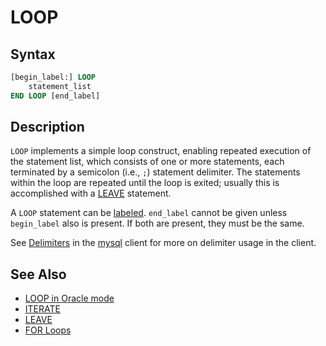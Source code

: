 # LOOP

## Syntax

```sql
[begin_label:] LOOP
    statement_list
END LOOP [end_label]
```

## Description

`LOOP` implements a simple loop construct, enabling repeated execution
of the statement list, which consists of one or more statements, each
terminated by a semicolon (i.e., `;`) statement delimiter. The statements
within the loop are repeated until the loop is exited; usually this is
accomplished with a [LEAVE](/programming-customizing-mariadb/programmatic-compound-statements/leave) statement.

A `LOOP` statement can be [labeled](/programming-customizing-mariadb/programmatic-compound-statements/labels). `end_label` cannot be given unless
`begin_label` also is present. If both are present, they must be the
same.

See [Delimiters](/clients-utilities/mysql-client/delimiters) in the [mysql](/clients-utilities/mysql-client) client for more on delimiter usage in the client.

## See Also

- [LOOP in Oracle mode](/kb/en/sql_modeoracle-from-mariadb-103/#loop)
- [ITERATE](/programming-customizing-mariadb/programmatic-compound-statements/iterate)
- [LEAVE](/programming-customizing-mariadb/programmatic-compound-statements/leave)
- [FOR Loops](/programming-customizing-mariadb/programmatic-compound-statements/for)